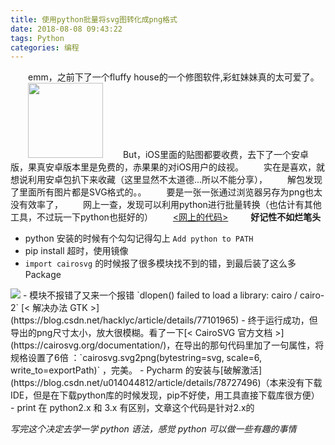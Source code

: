 ```yaml
---
title: 使用python批量将svg图转化成png格式
date: 2018-08-08 09:43:22
tags: Python
categories: 编程
---
```

　　emm，之前下了一个fluffy house的一个修图软件,彩虹妹妹真的太可爱了。
　　<img src="https://wx2.sinaimg.cn/mw690/61b81d32gy1fua493tti5j20qo0qoab3.jpg" width=120px>
　　But，iOS里面的贴图都要收费，去下了一个安卓版，果真安卓版本里是免费的，赤果果的对iOS用户的歧视。
　　实在是喜欢，就想说利用安卓包扒下来收藏（这里显然不太道德...所以不能分享），
　　解包发现了里面所有图片都是SVG格式的。。
　　要是一张一张通过浏览器另存为png也太没有效率了，
　　网上一查，发现可以利用python进行批量转换（也估计有其他工具，不过玩一下python也挺好的）<!--more-->
　　[<网上的代码>](https://www.qttc.net/201401401.html)
　　
**好记性不如烂笔头**
- python 安装的时候有个勾勾记得勾上 `Add python to PATH`
- pip install 超时，使用镜像
- `import cairosvg` 的时候报了很多模块找不到的错，到最后装了这么多Package
<img src="https://wx4.sinaimg.cn/large/61b81d32gy1fua5k9ahwpj20km06jq30.jpg">
- 模块不报错了又来一个报错 `dlopen() failed to load a library: cairo / cairo-2` [< 解决办法 GTK >](https://blog.csdn.net/hacklyc/article/details/77101965)
- 终于运行成功，但导出的png尺寸太小，放大很模糊。看了一下[< CairoSVG 官方文档 >](https://cairosvg.org/documentation/)，在导出的那句代码里加了一句属性，将规格设置了6倍 ：`cairosvg.svg2png(bytestring=svg, scale=6, write_to=exportPath)` ，完美。
- Pycharm 的安装与[破解激活](https://blog.csdn.net/u014044812/article/details/78727496)（本来没有下载IDE，但是在下载python库的时候发现，pip不好使，用工具直接下载库很方便）
- print 在 python2.x 和 3.x 有区别，文章这个代码是针对2.x的

*写完这个决定去学一学 python 语法，感觉 python 可以做一些有趣的事情*